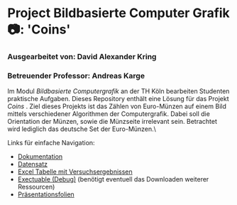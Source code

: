# Project Bildbasierte Computer Grafik :camera:: 'Coins'
### Ausgearbeitet von: David Alexander Kring
### Betreuender Professor: Andreas Karge

Im Modul _Bildbasierte Computergrafik_ an der TH Köln bearbeiten Studenten praktische Aufgaben. Dieses Repository enthält eine Lösung für das Projekt _Coins_ .
Ziel dieses Projekts ist das Zählen von Euro-Münzen auf einem Bild mittels verschiedener Algorithmen der Computergrafik. Dabei soll die Orientation der Münzen, sowie die Münzseite irrelevant sein. Betrachtet wird lediglich das deutsche Set der Euro-Münzen.\\

Links für einfache Navigation:
- [Dokumentation](https://github.com/dakring/bcg-coins/blob/main/Dokumentation/Bildbasierte_Computergrafik_Coins.pdf)
- [Datensatz](https://github.com/dakring/bcg-coins/tree/main/Datensatz)
- [Excel Tabelle mit Versuchsergebnissen](https://github.com/dakring/bcg-coins/blob/main/Evaluationsergebnisse/Ergebnisse.xlsx)
- [Exectuable (Debug)](https://github.com/dakring/bcg-coins/blob/main/bcg-coins/bin/Debug/bcg-coins.exe) (benötigt eventuell das Downloaden weiterer Ressourcen)
- [Präsentationsfolien]()
